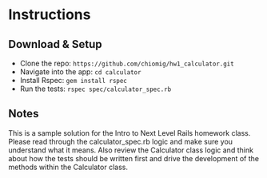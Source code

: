 # Instructions

## Download & Setup

- Clone the repo: `https://github.com/chiomig/hw1_calculator.git`
- Navigate into the app: `cd calculator`
- Install Rspec: `gem install rspec`
- Run the tests: `rspec spec/calculator_spec.rb`

## Notes

This is a sample solution for the Intro to Next Level Rails homework class. Please read through the calculator_spec.rb logic and make sure you understand what it means. Also review the Calculator class logic and think about how the tests should be written first and drive the development of the methods within the Calculator class.
